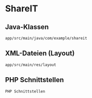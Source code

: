 # ShareIT

## **Java-Klassen**
``app/src/main/java/com/example/shareit``

## **XML-Dateien (Layout)**
``app/src/main/res/layout``

## **PHP Schnittstellen**
``PHP Schnittstellen``

